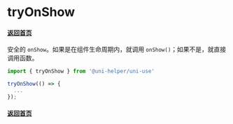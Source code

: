 # tryOnShow

#### [返回首页](../../README.md)

安全的 `onShow`。如果是在组件生命周期内，就调用 `onShow()`；如果不是，就直接调用函数。

```typescript
import { tryOnShow } from '@uni-helper/uni-use'

tryOnShow(() => {
  ...
});
```

#### [返回首页](../../README.md)
